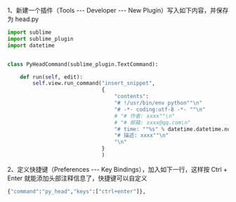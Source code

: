 1、新建一个插件（Tools --- Developer --- New Plugin）写入如下内容，并保存为 head.py

```python
import sublime
import sublime_plugin
import datetime


class PyHeadCommand(sublime_plugin.TextCommand):

    def run(self, edit):
        self.view.run_command("insert_snippet",
                              {
                                  "contents":
                                  "# !/usr/bin/env python""\n"
                                  "# -*- coding:utf-8 -*- ""\n"
                                  # "# 作者: xxxx""\n"
                                  # "# 邮箱: xxxx@qq.com\n"
                                  "# time: ""%s" % datetime.datetime.now().strftime("%Y-%m-%d %H:%M:%S") + "\n"
                                  "# 描述: xxxx""\n"
                                  "\n"
                              }
                              )
```

2、定义快捷键（Preferences --- Key Bindings），加入如下一行，这样按 Ctrl + Enter 就能添加头部注释信息了，快捷键可以自定义

```python
{"command":"py_head","keys":["ctrl+enter"]},
```

